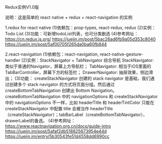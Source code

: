 Redux实例V1.0版

说明：这是简单的 react native + redux + react-navigation 的实例

1.redux for react native
(1)依赖包：prop-types, react-redux, redux
(2)实例：Todo List
(3)功能：可新增todoList列表，也可分类删选
(4)参考网址：
    https://cn.redux.js.org/
    https://juejin.im/post/5bac26ad6fb9a05d353c8040
    https://juejin.im/post/5af00705f265da0ba60fb844

2.react-navigation
(1)依赖包：react-navigation, react-native-gesture-handler
(2)实例：StackNavigator + TabNavigator 综合导航
    StackNavigator: 类似于普通的Navigator，屏幕上方导航栏；
    TabNavigator: 相当于iOS里面的TabBarController，屏幕下方的标签栏；
    DrawerNavigator: 抽屉效果，侧边滑出；
(3)功能：
    createStackNavigator 创建的 stack navigator 是基础，我们通过创建多个 stack navigator 的方式将页面分组。然后通过 createBottomTabNavigation 创建出 Bottom Navigation。
    createBottomTabNavigation 中的 navigationOptions 和 createStackNavigator 中的 navigationOptions 不一样，比如 headerTitle 和 headerTintColor 只能在 createStackNavigator 中配置
    title 会被当作 headerTitle（createStackNavigator）；tabBarLabel（createBottomTabNavigator）、drawerLabel的备选。
(4)参考网址：
    https://www.reactnavigation.org.cn/docs/guide-intro
    https://juejin.im/post/5afaf2db518825673954e44d
    https://juejin.im/entry/5b30543fe51d4558dd6990cc

